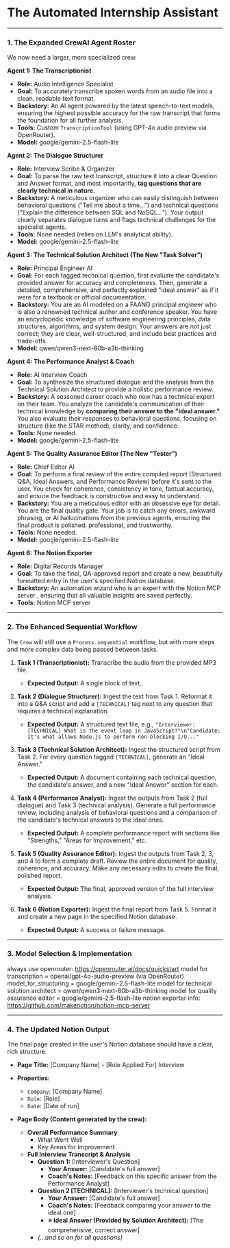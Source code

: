 # The Automated Internship Assistant

---

### 1. The Expanded CrewAI Agent Roster

We now need a larger, more specialized crew.

**Agent 1: The Transcriptionist**

*   **Role:** Audio Intelligence Specialist
*   **Goal:** To accurately transcribe spoken words from an audio file into a clean, readable text format.
*   **Backstory:** An AI agent powered by the latest speech-to-text models, ensuring the highest possible accuracy for the raw transcript that forms the foundation for all further analysis.
*   **Tools:** Custom `TranscriptionTool` (using GPT-4o audio preview via OpenRouter).
*   **Model:** google/gemini-2.5-flash-lite

**Agent 2: The Dialogue Structurer**

*   **Role:** Interview Scribe & Organizer
*   **Goal:** To parse the raw text transcript, structure it into a clear Question and Answer format, and most importantly, **tag questions that are clearly technical in nature.**
*   **Backstory:** A meticulous organizer who can easily distinguish between behavioral questions ("Tell me about a time...") and technical questions ("Explain the difference between SQL and NoSQL..."). Your output clearly separates dialogue turns and flags technical challenges for the specialist agents.
*   **Tools:** None needed (relies on LLM's analytical ability).
*   **Model:** google/gemini-2.5-flash-lite

**Agent 3: The Technical Solution Architect (The New "Task Solver")**

*   **Role:** Principal Engineer AI
*   **Goal:** For each tagged technical question, first evaluate the candidate's provided answer for accuracy and completeness. Then, generate a detailed, comprehensive, and perfectly explained "ideal answer" as if it were for a textbook or official documentation.
*   **Backstory:** You are an AI modeled on a FAANG principal engineer who is also a renowned technical author and conference speaker. You have an encyclopedic knowledge of software engineering principles, data structures, algorithms, and system design. Your answers are not just correct; they are clear, well-structured, and include best practices and trade-offs.
*   **Model:** qwen/qwen3-next-80b-a3b-thinking

**Agent 4: The Performance Analyst & Coach**

*   **Role:** AI Interview Coach
*   **Goal:** To synthesize the structured dialogue and the analysis from the Technical Solution Architect to provide a holistic performance review.
*   **Backstory:** A seasoned career coach who now has a technical expert on their team. You analyze the candidate's communication of their technical knowledge by **comparing their answer to the "ideal answer."** You also evaluate their responses to behavioral questions, focusing on structure (like the STAR method), clarity, and confidence.
*   **Tools:** None needed.
*   **Model:** google/gemini-2.5-flash-lite

**Agent 5: The Quality Assurance Editor (The New "Tester")**

*   **Role:** Chief Editor AI
*   **Goal:** To perform a final review of the entire compiled report (Structured Q&A, Ideal Answers, and Performance Review) before it's sent to the user. You check for coherence, consistency in tone, factual accuracy, and ensure the feedback is constructive and easy to understand.
*   **Backstory:** You are a meticulous editor with an obsessive eye for detail. You are the final quality gate. Your job is to catch any errors, awkward phrasing, or AI hallucinations from the previous agents, ensuring the final product is polished, professional, and trustworthy.
*   **Tools:** None needed.
*   **Model:** google/gemini-2.5-flash-lite

**Agent 6: The Notion Exporter**

*   **Role:** Digital Records Manager
*   **Goal:** To take the final, QA-approved report and create a new, beautifully formatted entry in the user's specified Notion database.
*   **Backstory:** An automation wizard who is an expert with the Notion MCP server , ensuring that all valuable insights are saved perfectly.
*   **Tools:** Notion MCP server

---

### 2. The Enhanced Sequential Workflow

The `Crew` will still use a `Process.sequential` workflow, but with more steps and more complex data being passed between tasks.

1.  **Task 1 (Transcriptionist):** Transcribe the audio from the provided MP3 file.
    *   **Expected Output:** A single block of text.

2.  **Task 2 (Dialogue Structurer):** Ingest the text from Task 1. Reformat it into a Q&A script and add a `[TECHNICAL]` tag next to any question that requires a technical explanation.
    *   **Expected Output:** A structured text file, e.g., `"Interviewer: [TECHNICAL] What is the event loop in JavaScript?"\n"Candidate: It's what allows Node.js to perform non-blocking I/O..."`

3.  **Task 3 (Technical Solution Architect):** Ingest the structured script from Task 2. For every question tagged `[TECHNICAL]`, generate an "Ideal Answer."
    *   **Expected Output:** A document containing each technical question, the candidate's answer, and a new "Ideal Answer" section for each.

4.  **Task 4 (Performance Analyst):** Ingest the outputs from Task 2 (full dialogue) and Task 3 (technical analysis). Generate a full performance review, including analysis of behavioral questions and a comparison of the candidate's technical answers to the ideal ones.
    *   **Expected Output:** A complete performance report with sections like "Strengths," "Areas for Improvement," etc.

5.  **Task 5 (Quality Assurance Editor):** Ingest the outputs from Task 2, 3, and 4 to form a complete draft. Review the entire document for quality, coherence, and accuracy. Make any necessary edits to create the final, polished report.
    *   **Expected Output:** The final, approved version of the full interview analysis.

6.  **Task 6 (Notion Exporter):** Ingest the final report from Task 5. Format it and create a new page in the specified Notion database.
    *   **Expected Output:** A success or failure message.

---

### 3. Model Selection & Implementation

always use openrouter: https://openrouter.ai/docs/quickstart
model for transcription = openai/gpt-4o-audio-preview (via OpenRouter)
model_for_structuring = google/gemini-2.5-flash-lite
model for technical solution architect = qwen/qwen3-next-80b-a3b-thinking
model for quality assurance editor = google/gemini-2.5-flash-lite
notion exporter info: https://github.com/makenotion/notion-mcp-server

---

### 4. The Updated Notion Output

The final page created in the user's Notion database should have a clear, rich structure.

*   **Page Title:** [Company Name] - [Role Applied For] Interview

*   **Properties:**
    *   `Company`: [Company Name]
    *   `Role`: [Role]
    *   `Date`: [Date of run]

*   **Page Body (Content generated by the crew):**
    *   **Overall Performance Summary**
        *   What Went Well
        *   Key Areas for Improvement
    *   **Full Interview Transcript & Analysis**
        *   **Question 1:** [Interviewer's Question]
            *   **Your Answer:** [Candidate's full answer]
            *   **Coach's Notes:** [Feedback on this specific answer from the Performance Analyst]
        *   **Question 2 [TECHNICAL]:** [Interviewer's technical question]
            *   **Your Answer:** [Candidate's full answer]
            *   **Coach's Notes:** [Feedback comparing your answer to the ideal one]
            *   **⭐ Ideal Answer (Provided by Solution Architect):** [The comprehensive, correct answer]
        *   *(...and so on for all questions)*
